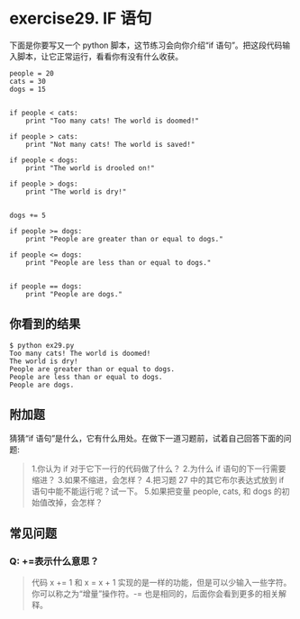 # exercise29. IF 语句
下面是你要写又一个 python 脚本，这节练习会向你介绍“if 语句”。把这段代码输入脚本，让它正常运行，看看你有没有什么收获。

```
people = 20
cats = 30
dogs = 15


if people < cats:
    print "Too many cats! The world is doomed!"

if people > cats:
    print "Not many cats! The world is saved!"

if people < dogs:
    print "The world is drooled on!"

if people > dogs:
    print "The world is dry!"


dogs += 5

if people >= dogs:
    print "People are greater than or equal to dogs."

if people <= dogs:
    print "People are less than or equal to dogs."


if people == dogs:
    print "People are dogs."
```

## 你看到的结果

```
$ python ex29.py
Too many cats! The world is doomed!
The world is dry!
People are greater than or equal to dogs.
People are less than or equal to dogs.
People are dogs.
```

## 附加题

猜猜“if 语句”是什么，它有什么用处。在做下一道习题前，试着自己回答下面的问题:

> 1.你认为 if 对于它下一行的代码做了什么？
2.为什么 if 语句的下一行需要缩进？
3.如果不缩进，会怎样？
4.把习题 27 中的其它布尔表达式放到 if 语句中能不能运行呢？试一下。
5.如果把变量 people, cats, 和 dogs 的初始值改掉，会怎样？

## 常见问题

### Q: +=表示什么意思？

> 代码 x += 1 和 x = x + 1 实现的是一样的功能，但是可以少输入一些字符。你可以称之为“增量”操作符。-= 也是相同的，后面你会看到更多的相关解释。